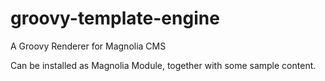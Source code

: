 groovy-template-engine
======================

A Groovy Renderer for Magnolia CMS

Can be installed as Magnolia Module, together with some sample content.


